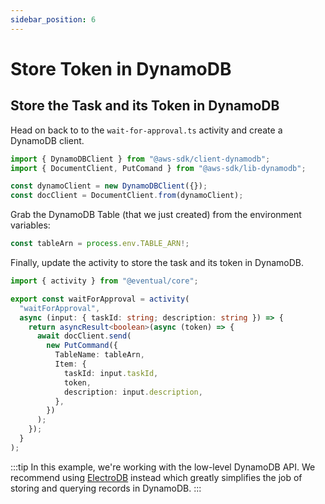 ```yaml
---
sidebar_position: 6
---
```


# Store Token in DynamoDB

## Store the Task and its Token in DynamoDB

Head on back to to the `wait-for-approval.ts` activity and create a DynamoDB client.

```ts
import { DynamoDBClient } from "@aws-sdk/client-dynamodb";
import { DocumentClient, PutComand } from "@aws-sdk/lib-dynamodb";

const dynamoClient = new DynamoDBClient({});
const docClient = DocumentClient.from(dynamoClient);
```

Grab the DynamoDB Table (that we just created) from the environment variables:

```ts
const tableArn = process.env.TABLE_ARN!;
```

Finally, update the activity to store the task and its token in DynamoDB.

```ts
import { activity } from "@eventual/core";

export const waitForApproval = activity(
  "waitForApproval",
  async (input: { taskId: string; description: string }) => {
    return asyncResult<boolean>(async (token) => {
      await docClient.send(
        new PutCommand({
          TableName: tableArn,
          Item: {
            taskId: input.taskId,
            token,
            description: input.description,
          },
        })
      );
    });
  }
);
```

:::tip
In this example, we're working with the low-level DynamoDB API. We recommend using [ElectroDB](https://github.com/tywalch/electrodb) instead which greatly simplifies the job of storing and querying records in DynamoDB.
:::
